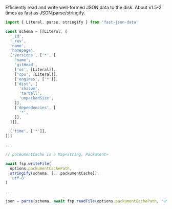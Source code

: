 Efficiently read and write well-formed JSON data to the disk. About x1.5-2 times as fast as JSON.parse/stringify.

```ts
import { Literal, parse, stringify } from 'fast-json-data'

const schema = [[Literal, [
  '_id',
  '_rev',
  'name',
  'homepage',
  ['versions', ['*', [
    'name',
    'gitHead',
    ['os', [Literal]],
    ['cpu', [Literal]],
    ['engines', ['*']],
    ['dist', [
      'shasum',
      'tarball',
      'unpackedSize',
    ]],
    ['dependencies', [
      '*',
    ]],
  ]]],

  ['time', ['*']],
]]]

...

// packumentCache is a Map<string, Packument>

await fsp.writeFile(
  options.packumentCachePath,
  stringify(schema, [...packumentCache]),
  'utf-8'
)

...

json = parse(schema, await fsp.readFile(options.packumentCachePath, 'utf-8'))
```
